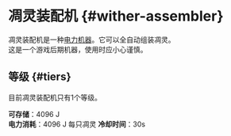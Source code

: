 # 凋灵装配机 {#wither-assembler}

凋灵装配机是一种[电力机器](/Electric-Machines#machines)。它可以全自动组装凋灵。  
这是一个游戏后期机器，使用时应小心谨慎。

## 等级 {#tiers}

目前凋灵装配机只有1个等级。

**可存储**：4096 J  
**电力消耗**：4096 J 每只凋灵
**冷却时间**：30s
